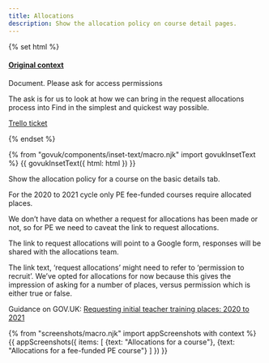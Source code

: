 ```yaml
---
title: Allocations
description: Show the allocation policy on course detail pages.
---
```

{% set html %}
  <h4 class="govuk-heading-s govuk-!-margin-bottom-1"><a href="https://docs.google.com/document/d/1926pN2UTaknKAC4bYUGyCSiPe5lBXJZ33ld7LXmftYw/edit">Original context</a></h4>
  <p class="govuk-body-s">Document. Please ask for access permissions</p>
  <p>The ask is for us to look at how we can bring in the request allocations process into Find in the simplest and quickest way possible. </p>
  <p><a href="https://trello.com/c/CNOPjJNc/1861-allocations-in-find-design-research">Trello ticket</a></p>
{% endset %}

{% from "govuk/components/inset-text/macro.njk" import govukInsetText %}
{{ govukInsetText({
  html: html
}) }}

Show the allocation policy for a course on the basic details tab.

For the 2020 to 2021 cycle only PE fee-funded courses require allocated places.

We don’t have data on whether a request for allocations has been made or not, so for PE we need to caveat the link to request allocations.

The link to request allocations will point to a Google form, responses will be shared with the allocations team.

The link text, ‘request allocations’ might need to refer to ‘permission to recruit’. We’ve opted for allocations for now because this gives the impression of asking for a number of places, versus permission which is either true or false.

Guidance on GOV.UK:
[Requesting initial teacher training places: 2020 to 2021](https://www.gov.uk/government/publications/requesting-initial-teacher-training-places-2020-to-2021)

{% from "screenshots/macro.njk" import appScreenshots with context %}
{{ appScreenshots({
  items: [
    {text: "Allocations for a course"},
    {text: "Allocations for a fee-funded PE course"}
  ]
}) }}
